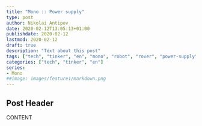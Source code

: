 ```yaml
---
title: "Mono :: Power supply"
type: post
author: Nikolai Antipov
date: 2020-02-12T13:05:13+01:00
publishdate: 2020-02-12
lastmod: 2020-02-12
draft: true
description: "Text about this post"
tags: ["tech", "tinker", "en", "mono", "robot", "rover", "power-supply", "lipo", "raspberrypi"]
categories: ["tech", "tinker", "en"]
series:
- Mono
##image: images/feature1/markdown.png
---
```


## Post Header

CONTENT
